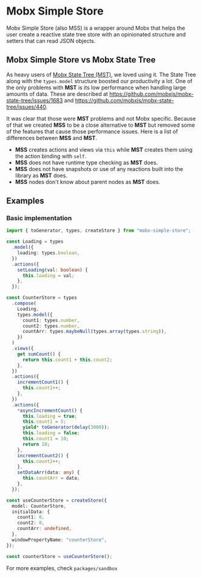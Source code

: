 # Mobx Simple Store

Mobx Simple Store (also MSS) is a wrapper around Mobx that helps the user create a reactive state tree store with an opinionated structure and setters that can read JSON objects.

## Mobx Simple Store vs Mobx State Tree

As heavy users of [Mobx State Tree (MST)](https://mobx-state-tree.js.org/intro/welcome), we loved using it. The State Tree along with the `types.model` structure boosted our productivity a lot. One of the only problems with **MST** is its low performance when handling large amounts of data. These are described at https://github.com/mobxjs/mobx-state-tree/issues/1683 and https://github.com/mobxjs/mobx-state-tree/issues/440.

It was clear that those were **MST** problems and not Mobx specific. Because of that we created **MSS** to be a close alternative to **MST** but removed some of the features that cause those performance issues. Here is a list of differences between **MSS** and **MST**.

- **MSS** creates actions and views via `this` while **MST** creates them using the action binding with `self`.
- **MSS** does not have runtime type checking as **MST** does.
- **MSS** does not have snapshots or use of any reactions built into the library as **MST** does.
- **MSS** nodes don't know about parent nodes as **MST** does.

## Examples

### Basic implementation

```ts
import { toGenerator, types, createStore } from "mobx-simple-store";

const Loading = types
  .model({
    loading: types.boolean,
  })
  .actions({
    setLoading(val: boolean) {
      this.loading = val;
    },
  });

const CounterStore = types
  .compose(
    Loading,
    types.model({
      count1: types.number,
      count2: types.number,
      countArr: types.maybeNull(types.array(types.string)),
    })
  )
  .views({
    get sumCount() {
      return this.count1 + this.count2;
    },
  })
  .actions({
    incrementCount1() {
      this.count1++;
    },
  })
  .actions({
    *asyncIncrementCount() {
      this.loading = true;
      this.count1 = 5;
      yield* toGenerator(delay(3000));
      this.loading = false;
      this.count1 = 10;
      return 10;
    },
    incrementCount2() {
      this.count2++;
    },
    setDataArr(data: any) {
      this.countArr = data;
    },
  });

const useCounterStore = createStore({
  model: CounterStore,
  initialData: {
    count1: 0,
    count2: 0,
    countArr: undefined,
  },
  windowPropertyName: "counterStore",
});

const counterStore = useCounterStore();
```

For more examples, check `packages/sandbox`
